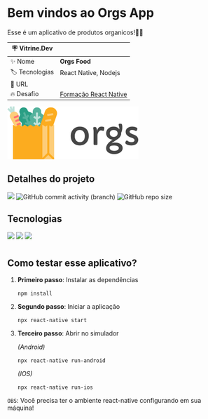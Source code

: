 # Bem vindos ao Orgs App
Esse é um aplicativo de produtos organicos!🥦🥬

| :placard: Vitrine.Dev |     |
| -------------  | --- |
| :sparkles: Nome        | **Orgs Food**
| :label: Tecnologias | React Native, Nodejs
| :rocket: URL         | 
| :fire: Desafio     | [Formação React Native](https://www.alura.com.br/formacao-react-native)

<!-- Inserir imagem com a #vitrinedev ao final do link -->
![](https://github.com/rickalves/orgs-app/blob/main/src/assets/logo.png?text=imagem+lindona+do+meu+projeto#vitrinedev)

## Detalhes do projeto
![](https://img.shields.io/badge/status-Em_desenvolvimento-brightgreen)
![GitHub commit activity (branch)](https://img.shields.io/github/commit-activity/w/rickalves/orgs-app/main?color=gree)
![GitHub repo size](https://img.shields.io/github/repo-size/rickalves/orgs-app?color=sucess)

## Tecnologias

![](https://img.shields.io/badge/JavaScript-F7DF1E?style=for-the-badge&logo=javascript&logoColor=black)
![](https://img.shields.io/badge/Node.js-43853D?style=for-the-badge&logo=node.js&logoColor=white)
![](https://img.shields.io/badge/Reactnative-17BEBB?style=for-the-badge&logo=react&logoColor=white)


#
## Como testar esse aplicativo?

1. **Primeiro passo**: Instalar as dependências
    ~~~
    npm install
    ~~~
2. **Segundo passo**: Iniciar a aplicação
    ~~~
    npx react-native start
    ~~~
3. **Terceiro passo**: Abrir no simulador
    
    *(Android)*
    ~~~
    npx react-native run-android
    ~~~
    *(IOS)*
    ~~~
    npx react-native run-ios
    ~~~

`OBS`: Você precisa ter o ambiente react-native configurando em sua máquina!
